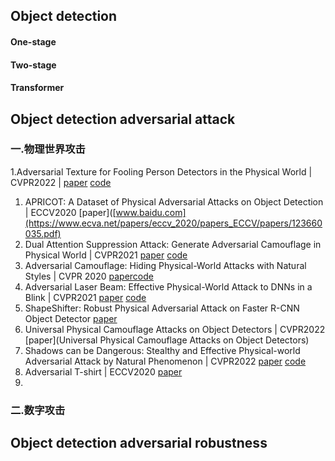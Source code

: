 ## Object detection
#### One-stage
#### Two-stage
#### Transformer


## Object detection adversarial attack

### 一.物理世界攻击
1.Adversarial Texture for Fooling Person Detectors in the Physical World | CVPR2022 |
[paper](https://openaccess.thecvf.com/content/CVPR2022/papers/Hu_Adversarial_Texture_for_Fooling_Person_Detectors_in_the_Physical_World_CVPR_2022_paper.pdf)
[code](https://github.com/WhoTHU/Adversarial_Texture)
1. APRICOT: A Dataset of Physical Adversarial Attacks on Object Detection | ECCV2020 [paper]([www.baidu.com](https://www.ecva.net/papers/eccv_2020/papers_ECCV/papers/123660035.pdf)
2. Dual Attention Suppression Attack: Generate Adversarial Camouflage in Physical World | CVPR2021 [paper](https://openaccess.thecvf.com/content/CVPR2021/papers/Wang_Dual_Attention_Suppression_Attack_Generate_Adversarial_Camouflage_in_Physical_World_CVPR_2021_paper.pdf) [code](https://github.com/nlsde-safety-team/DualAttentionAttack)
3. Adversarial Camouflage: Hiding Physical-World Attacks with Natural Styles | CVPR 2020 [paper](https://openaccess.thecvf.com/content_CVPR_2020/papers/Duan_Adversarial_Camouflage_Hiding_Physical-World_Attacks_With_Natural_Styles_CVPR_2020_paper.pdf)[code](https://github.com/RjDuan/AdvCam-Hide-Adv-with-Natural-Styles)
4. Adversarial Laser Beam: Effective Physical-World Attack to DNNs in a Blink | CVPR2021 [paper](https://openaccess.thecvf.com/content/CVPR2021/papers/Duan_Adversarial_Laser_Beam_Effective_Physical-World_Attack_to_DNNs_in_a_CVPR_2021_paper.pdf) [code](https://github.com/RjDuan/Advlight)
5. ShapeShifter: Robust Physical Adversarial Attack on Faster R-CNN Object Detector [paper](https://arxiv.org/pdf/1804.05810.pdf)
6. Universal Physical Camouflage Attacks on Object Detectors  | CVPR2022 [paper](Universal Physical Camouflage Attacks on Object Detectors)
7. Shadows can be Dangerous: Stealthy and Effective Physical-world Adversarial Attack by Natural Phenomenon | CVPR2022 [paper](https://openaccess.thecvf.com/content/CVPR2022/papers/Zhong_Shadows_Can_Be_Dangerous_Stealthy_and_Effective_Physical-World_Adversarial_Attack_CVPR_2022_paper.pdf) [code](https://github.com/hncszyq/ShadowAttack)
8. Adversarial T-shirt | ECCV2020 [paper](https://www.ecva.net/papers/eccv_2020/papers_ECCV/papers/123500647.pdf)
9. 
### 二.数字攻击

## Object detection adversarial robustness
